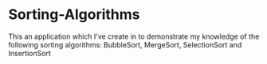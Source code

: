 # Sorting-Algorithms
This an application which I've create in to demonstrate my knowledge of the following sorting algorithms: BubbleSort, MergeSort, SelectionSort and InsertionSort
